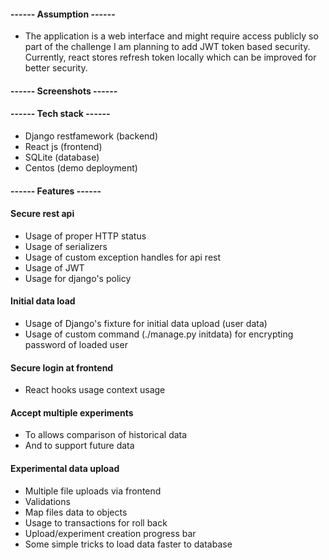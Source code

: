 

#### ------ Assumption ------

* The application is a web interface and might require access publicly so part of the challenge I am planning to add JWT token based security. Currently, react stores refresh token locally which can be improved for better security.

#### ------ Screenshots ------


#### ------ Tech stack ------
* Django restfamework (backend)
* React js (frontend)
* SQLite (database)
* Centos (demo deployment)

#### ------ Features ------

#### Secure rest api

  * Usage of proper HTTP status
  * Usage of serializers
  * Usage of custom exception handles for api rest
  * Usage of JWT
  * Usage for django's policy

#### Initial data load
  * Usage of Django's fixture for initial data upload (user data)
  * Usage of custom command (./manage.py initdata) for encrypting password of loaded user
	
#### Secure login at frontend

  * React hooks usage context usage
	
#### Accept multiple experiments
  * To allows comparison of historical data
  * And to support future data

#### Experimental data upload

  * Multiple file uploads via frontend
  * Validations
  * Map files data to objects
  * Usage to transactions for roll back
  * Upload/experiment creation progress bar
  * Some simple tricks to load data faster to database




